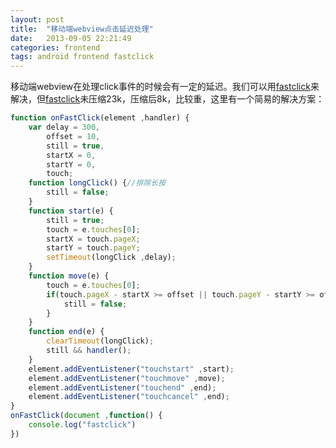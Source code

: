 ```yaml
---
layout: post
title:  "移动端webview点击延迟处理"
date:   2013-09-05 22:21:49
categories: frontend
tags: android frontend fastclick
---
```


移动端webview在处理click事件的时候会有一定的延迟。我们可以用[fastclick](http://ftlabs.github.io/fastclick/)来解决，但[fastclick](http://ftlabs.github.io/fastclick/)未压缩23k，压缩后8k，比较重，这里有一个简易的解决方案：

```javascript
function onFastClick(element ,handler) {
    var delay = 300,
        offset = 10,
        still = true,
        startX = 0,
        startY = 0,
        touch;
    function longClick() {//排除长按
        still = false;
    }
    function start(e) {
        still = true;
        touch = e.touches[0];
        startX = touch.pageX;
        startY = touch.pageY;
        setTimeout(longClick ,delay);
    }
    function move(e) {
        touch = e.touches[0];
        if(touch.pageX - startX >= offset || touch.pageY - startY >= offset) {//排除滑动
            still = false;
        }
    }
    function end(e) {
        clearTimeout(longClick);
        still && handler();
    }
    element.addEventListener("touchstart" ,start);
    element.addEventListener("touchmove" ,move);
    element.addEventListener("touchend" ,end);
    element.addEventListener("touchcancel" ,end);
}
onFastClick(document ,function() {
    console.log("fastclick")
})
```
